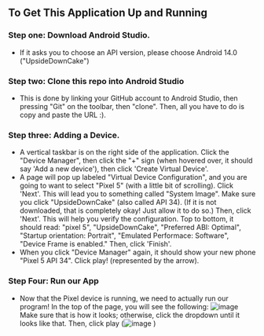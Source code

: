 ## To Get This Application Up and Running

### Step one: Download Android Studio.
  - If it asks you to choose an API version, please choose Android 14.0 ("UpsideDownCake")
### Step two: Clone this repo into Android Studio
  - This is done by linking your GitHub account to Android Studio, then pressing "Git" on the toolbar, then "clone". Then, all you have to do is copy and paste the URL :).
### Step three: Adding a Device.
  - A vertical taskbar is on the right side of the application. Click the "Device Manager", then click the "+" sign (when hovered over, it should say 'Add a new device'), then click 'Create Virtual Device'.
  - A page will pop up labeled "Virtual Device Configuration", and you are going to want to select "Pixel 5" (with a little bit of scrolling). Click 'Next'. This will lead you to something called "System Image". Make sure you click "UpsideDownCake" (also called API 34). (If it is not downloaded, that is completely okay! Just allow it to do so.) Then, click 'Next'. This will help you verify the configuration. Top to bottom, it should read: "pixel 5", "UpsideDownCake", "Preferred ABI: Optimal", "Startup orientation: Portrait", "Emulated Performace: Software", "Device Frame is enabled." Then, click 'Finish'.
  - When you click "Device Manager" again, it should show your new phone "Pixel 5 API 34". Click play! (represented by the arrow).

### Step Four: Run our App
- Now that the Pixel device is running, we need to actually run our program! In the top of the page, you will see the following: ![image](https://github.com/user-attachments/assets/9e8730c7-8917-499a-930d-d60a1fff3807) Make sure that is how it looks; otherwise, click the dropdown until it looks like that. Then, click play (![image](https://github.com/user-attachments/assets/492493b8-7e1b-4dab-b190-6bcd2e389f2b)
)

